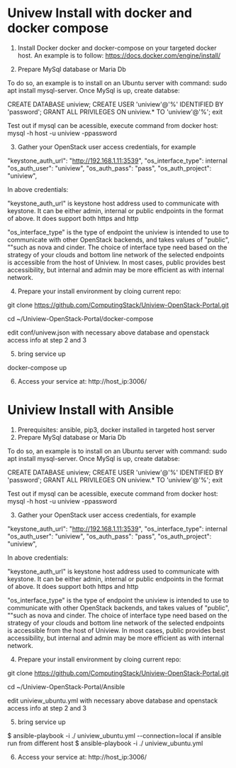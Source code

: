 # Univew Install with docker and docker compose


1. Install Docker docker and docker-compose on your targeted docker host. An example is to follow: https://docs.docker.com/engine/install/

2. Prepare MySql database or Maria Db

To do so, an example is to install on an Ubuntu server with command: sudo apt install mysql-server. Once MySql is up, create databse:

CREATE DATABASE uniview; CREATE USER 'uniview'@'%' IDENTIFIED BY 'password'; GRANT ALL PRIVILEGES ON uniview.* TO 'uniview'@'%'; exit

Test out if mysql can be acessible, execute command from docker host:
mysql -h host -u uniview -ppassword

3. Gather your OpenStack user access credentials, for example

"keystone_auth_url": "http://192.168.1.11:3539",
"os_interface_type": internal
"os_auth_user": "uniview",
"os_auth_pass": "pass",
"os_auth_project": "uniview",

In above credentials:

"keystone_auth_url" is keystone host address used to communicate with keystone. It can be either admin, internal or public endpoints in the format of above. It does support both https and http

"os_interface_type" is the type of endpoint the uniview is intended to use to communicate with other OpenStack backends, and takes values of "public", ""such as nova and cinder. The choice of interface type need based on the strategy of your clouds and bottom line network of the selected endpoints is accessible from the host of Uniview. In most cases, public provides best accessibility, but internal and admin may be more efficient as with internal network. 


4. Prepare your install environment by cloing current repo:

git clone https://github.com/ComputingStack/Uniview-OpenStack-Portal.git

cd ~/Uniview-OpenStack-Portal/docker-compose

edit conf/univew.json with necessary above database and openstack access info at step 2 and 3

5. bring service up

docker-compose up

6. Access your service at: http://host_ip:3006/


# Uniview Install with Ansible
1. Prerequisites: ansible, pip3, docker installed in targeted host server
2. Prepare MySql database or Maria Db

To do so, an example is to install on an Ubuntu server with command: sudo apt install mysql-server. Once MySql is up, create databse:

CREATE DATABASE uniview; CREATE USER 'uniview'@'%' IDENTIFIED BY 'password'; GRANT ALL PRIVILEGES ON uniview.* TO 'uniview'@'%'; exit

Test out if mysql can be acessible, execute command from docker host:
mysql -h host -u uniview -ppassword

3. Gather your OpenStack user access credentials, for example

"keystone_auth_url": "http://192.168.1.11:3539",
"os_interface_type": internal
"os_auth_user": "uniview",
"os_auth_pass": "pass",
"os_auth_project": "uniview",

In above credentials:

"keystone_auth_url" is keystone host address used to communicate with keystone. It can be either admin, internal or public endpoints in the format of above. It does support both https and http

"os_interface_type" is the type of endpoint the uniview is intended to use to communicate with other OpenStack backends, and takes values of "public", ""such as nova and cinder. The choice of interface type need based on the strategy of your clouds and bottom line network of the selected endpoints is accessible from the host of Uniview. In most cases, public provides best accessibility, but internal and admin may be more efficient as with internal network. 


4. Prepare your install environment by cloing current repo:

git clone https://github.com/ComputingStack/Uniview-OpenStack-Portal.git

cd ~/Uniview-OpenStack-Portal/Ansible

edit uniview_ubuntu.yml with necessary above database and openstack access info at step 2 and 3

5. bring service up

$ ansible-playbook -i ./ uniview_ubuntu.yml --connection=local
if ansible run from different  host
$ ansible-playbook -i ./ uniview_ubuntu.yml 

6. Access your service at: http://host_ip:3006/
